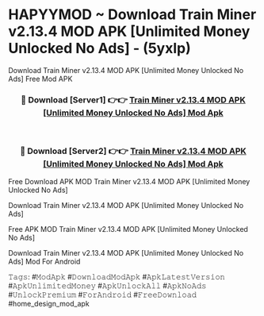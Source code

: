 # HAPYYMOD ~ Download Train Miner v2.13.4 MOD APK [Unlimited Money Unlocked No Ads] - (5yxlp)
Download Train Miner v2.13.4 MOD APK [Unlimited Money Unlocked No Ads] Free Mod APK

<div align="center">
<h3>🔴 Download [Server1] 👉👉 <a href="https://apk-comot.site?title=Train_Miner_v2.13.4_MOD_APK_[Unlimited_Money_Unlocked_No_Ads]">Train Miner v2.13.4 MOD APK [Unlimited Money Unlocked No Ads] Mod Apk</a></h3><br>

<h3>🔴 Download [Server2] 👉👉 <a href="https://apk-comot.site?title=Train_Miner_v2.13.4_MOD_APK_[Unlimited_Money_Unlocked_No_Ads]">Train Miner v2.13.4 MOD APK [Unlimited Money Unlocked No Ads] Mod Apk</a></h3>
</div>


Free Download APK MOD Train Miner v2.13.4 MOD APK [Unlimited Money Unlocked No Ads]

Download Train Miner v2.13.4 MOD APK [Unlimited Money Unlocked No Ads] 

Free APK MOD Train Miner v2.13.4 MOD APK [Unlimited Money Unlocked No Ads] 

Download Train Miner v2.13.4 MOD APK [Unlimited Money Unlocked No Ads] Mod For Android

𝚃𝚊𝚐𝚜: #𝙼𝚘𝚍𝙰𝚙𝚔 #𝙳𝚘𝚠𝚗𝚕𝚘𝚊𝚍𝙼𝚘𝚍𝙰𝚙𝚔 #𝙰𝚙𝚔𝙻𝚊𝚝𝚎𝚜𝚝𝚅𝚎𝚛𝚜𝚒𝚘𝚗 #𝙰𝚙𝚔𝚄𝚗𝚕𝚒𝚖𝚒𝚝𝚎𝚍𝙼𝚘𝚗𝚎𝚢 #𝙰𝚙𝚔𝚄𝚗𝚕𝚘𝚌𝚔𝙰𝚕𝚕 #𝙰𝚙𝚔𝙽𝚘𝙰𝚍𝚜 #𝚄𝚗𝚕𝚘𝚌𝚔𝙿𝚛𝚎𝚖𝚒𝚞𝚖 #𝙵𝚘𝚛𝙰𝚗𝚍𝚛𝚘𝚒𝚍 #𝙵𝚛𝚎𝚎𝙳𝚘𝚠𝚗𝚕𝚘𝚊𝚍 #home_design_mod_apk